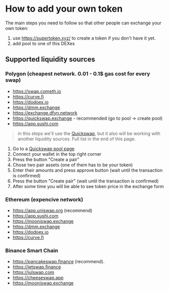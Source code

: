 # How to add your own token

The main steps you need to follow so that other people can exchange your own token:

1. use https://supertoken.xyz/ to create a token if you don't have it yet. 
2. add pool to one of this DEXes

## Supported liquidity sources


### Polygon (cheapest network. 0.01 - 0.1$ gas cost for every swap)

- https://swap.cometh.io
- https://curve.fi
- https://dodoex.io
- https://dmm.exchange
- https://exchange.dfyn.network
- https://quickswap.exchange - recommended (go to pool -> create pool)
- https://app.sushi.com

> in this steps we'll use the [Quickswap](https://quickswap.exchange), but it also will be working
> with another liquidity sources. Full list in the end of this page.

1. Go to a [Quickswap pool page](https://quickswap.exchange/#/pool)
2. Connect your wallet in the top right corner
3. Press the button "Create a pair"
4. Chose two pair assets (one of them has to be your token)
5. Enter their amounts and press approve button (wait until the transaction is confirmed)
6. Press the button "Create pair" (wait until the transaction is confirmed)
7. After some time you will be able to see token price in the exchange form

### Ethereum (expencive network)

- https://app.uniswap.org (recommend)
- https://app.sushi.com
- https://mooniswap.exchange
- https://dmm.exchange
- https://dodoex.io
- https://curve.fi

### Binance Smart Chain

- https://pancakeswap.finance (recommend).
- https://jetswap.finance
- https://julswap.com
- https://cheeseswap.app
- https://mooniswap.exchange

